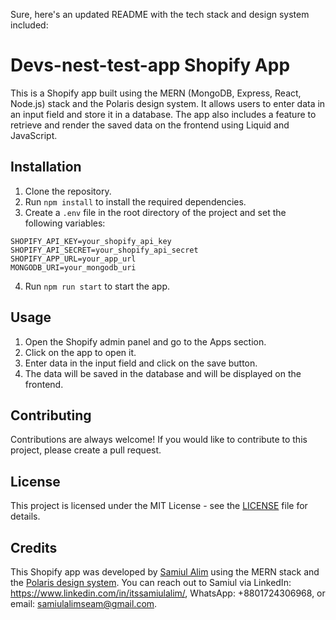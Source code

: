 Sure, here's an updated README with the tech stack and design system included:

# Devs-nest-test-app Shopify App

This is a Shopify app built using the MERN (MongoDB, Express, React, Node.js) stack and the Polaris design system. It allows users to enter data in an input field and store it in a database. The app also includes a feature to retrieve and render the saved data on the frontend using Liquid and JavaScript.

## Installation

1. Clone the repository.
2. Run `npm install` to install the required dependencies.
3. Create a `.env` file in the root directory of the project and set the following variables:
```
SHOPIFY_API_KEY=your_shopify_api_key
SHOPIFY_API_SECRET=your_shopify_api_secret
SHOPIFY_APP_URL=your_app_url
MONGODB_URI=your_mongodb_uri
```
4. Run `npm run start` to start the app.

## Usage

1. Open the Shopify admin panel and go to the Apps section.
2. Click on the app to open it.
3. Enter data in the input field and click on the save button.
4. The data will be saved in the database and will be displayed on the frontend.

## Contributing

Contributions are always welcome! If you would like to contribute to this project, please create a pull request.

## License

This project is licensed under the MIT License - see the [LICENSE](LICENSE) file for details.

## Credits

This Shopify app was developed by [Samiul Alim](https://samiul.dev/) using the MERN stack and the [Polaris design system](https://polaris.shopify.com/). You can reach out to Samiul via LinkedIn: https://www.linkedin.com/in/itssamiulalim/, WhatsApp: +8801724306968, or email: samiulalimseam@gmail.com.
